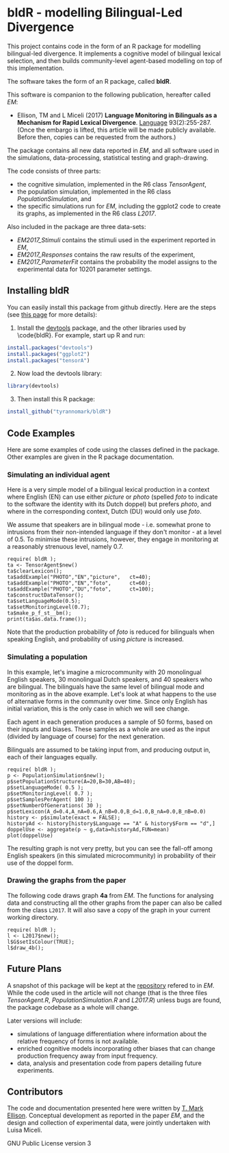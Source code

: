 # bldR - modelling Bilingual-Led Divergence

This project contains code in the form of an R package for modelling bilingual-led divergence. It implements a cognitive model of bilingual lexical selection, and then builds community-level agent-based modelling on top of this implementation.

The software takes the form of an R package, called **bldR**.

This software is companion to the following publication, hereafter called *EM*:

* Ellison, TM and L Miceli (2017) **Language Monitoring in Bilinguals as a Mechanism for Rapid Lexical Divergence**. [Language](https://muse.jhu.edu/journal/112) 93(2):255-287. (Once the embargo is lifted, this article will be made publicly available. Before then, copies can be requested from the authors.)

The package contains all new data reported in *EM*, and all software used in the simulations, data-processing, statistical testing and graph-drawing.

The code consists of three parts:

* the cognitive simulation, implemented in the R6 class *TensorAgent*,
* the population simulation, implemented in the R6 class *PopulationSimulation*, and
* the specific simulations run for *EM*, including the ggplot2 code to create its graphs, as implemented in the R6 class *L2017*.

Also included in the package are three data-sets:

* *EM2017_Stimuli* contains the stimuli used in the experiment reported in *EM*,
* *EM2017_Responses* contains the raw results of the experiment,
* *EM2017_ParameterFit* contains the probability the model assigns to the experimental data for 10201 parameter settings.

## Installing bldR

You can easily install this package from github directly. Here are the steps (see [this page](http://kbroman.org/pkg_primer/pages/github.html) for more details):

1. Install the [devtools](https://github.com/hadley/devtools) package, and the other libraries used by \code{bldR}. For example, start up R and run:

```R
install.packages("devtools")
install.packages("ggplot2")
install.packages("tensorA")
```

2. Now load the devtools library:

```R
library(devtools)
```

3. Then install this R package:

```R
install_github("tyrannomark/bldR")
```

## Code Examples

Here are some examples of code using the classes defined in the package. Other examples are given in the R package documentation.

### Simulating an individual agent

Here is a very simple model of a bilingual lexical production in a context where English (EN) can use either *picture* or *photo* (spelled *foto* to indicate to the software the identity with its Dutch doppel) but prefers *photo*, and where in the corresponding context, Dutch (DU) would only use *foto*.

We assume that speakers are in bilingual mode - i.e. somewhat prone to intrusions from their non-intended language if they don't monitor - at a level of 0.5. To minimise these intrusions, however, they engage in monitoring at a reasonably strenuous level, namely 0.7.


```
require( bldR );
ta <- TensorAgent$new()
ta$clearLexicon();
ta$addExample("PHOTO","EN","picture",   ct=40);
ta$addExample("PHOTO","EN","foto",      ct=60);
ta$addExample("PHOTO","DU","foto",      ct=100);
ta$constructDataTensor();
ta$setLanguageMode(0.5);
ta$setMonitoringLevel(0.7);
ta$make_p_f_st__bm();
print(ta$as.data.frame());
```

Note that the production probability of *foto* is reduced for bilinguals when speaking English, and probability of using *picture* is increased.

### Simulating a population

In this example, let's imagine a microcommunity with 20 monolingual English speakers, 30 monolingual Dutch speakers, and 40 speakers who are bilingual. The bilinguals have the same level of bilingual mode and monitoring as in the above example. Let's look at what happens to the use of alternative forms in the community over time. Since only English has initial variation, this is the only case in which we will see change.

Each agent in each generation produces a sample of 50 forms, based on their inputs and biases. These samples as a whole are used as the input (divided by language of course) for the next generation.

Bilinguals are assumed to be taking input from, and producing output in, each of their languages equally.

```
require( bldR );
p <- PopulationSimulation$new();
p$setPopulationStructure(A=20,B=30,AB=40);
p$setLanguageMode( 0.5 );
p$setMonitoringLevel( 0.7 );
p$setSamplesPerAgent( 100 );
p$setNumberOfGenerations( 30 );
p$setLexicon(A_d=0.4,A_nA=0.6,A_nB=0.0,B_d=1.0,B_nA=0.0,B_nB=0.0)
history <- p$simulate(exact = FALSE);
historyAd <- history[history$Language == "A" & history$Form == "d",]
doppelUse <- aggregate(p ~ g,data=historyAd,FUN=mean)
plot(doppelUse)
```

The resulting graph is not very pretty, but you can see the fall-off among English speakers (in this simulated microcommunity) in probability of their use of the doppel form.

### Drawing the graphs from the paper

The following code draws graph **4a** from *EM*. The functions for analysing data and constructing all the other graphs from the paper can also be called from the class ```L2017```. It will also save a copy of the graph in your current working directory.

```
require( bldR );
l <- L2017$new();
l$G$setIsColour(TRUE);
l$draw_4b();
```

## Future Plans

A snapshot of this package will be kept at the [repository](http://muse.jhu.edu/article/XXX/) refered to in *EM*. While the code used in the article will not change (that is the three files *TensorAgent.R*, *PopulationSimulation.R* and *L2017.R*) unless bugs are found, the package codebase as a whole will change.

Later versions will include:
* simulations of language differentiation where information about the relative frequency of forms is not available.
* enriched cognitive models incorporating other biases that can change production frequency away from input frequency.
* data, analysis and presentation code from papers detailing future experiments.

## Contributors

The code and documentation presented here were written by [T. Mark Ellison](http://markellison.net/). Conceptual development as reported in the paper *EM*, and the design and collection of experimental data, were jointly undertaken with Luisa Miceli.

GNU Public License version 3
